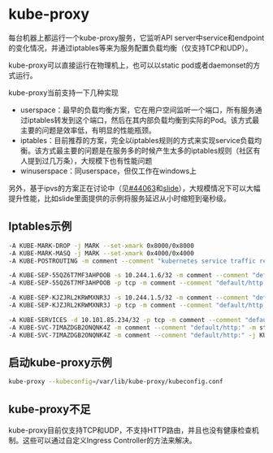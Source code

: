 # kube-proxy

每台机器上都运行一个kube-proxy服务，它监听API server中service和endpoint的变化情况，并通过iptables等来为服务配置负载均衡（仅支持TCP和UDP）。

kube-proxy可以直接运行在物理机上，也可以以static pod或者daemonset的方式运行。

kube-proxy当前支持一下几种实现

- userspace：最早的负载均衡方案，它在用户空间监听一个端口，所有服务通过iptables转发到这个端口，然后在其内部负载均衡到实际的Pod。该方式最主要的问题是效率低，有明显的性能瓶颈。
- iptables：目前推荐的方案，完全以iptables规则的方式来实现service负载均衡。该方式最主要的问题是在服务多的时候产生太多的iptables规则（社区有人提到过几万条），大规模下也有性能问题
- winuserspace：同userspace，但仅工作在windows上

另外，基于ipvs的方案正在讨论中（见[#44063](https://github.com/kubernetes/kubernetes/issues/44063)和[slide](https://docs.google.com/presentation/d/1BaIAywY2qqeHtyGZtlyAp89JIZs59MZLKcFLxKE6LyM/edit)），大规模情况下可以大幅提升性能，比如slide里面提供的示例将服务延迟从小时缩短到毫秒级。

## Iptables示例

```sh
-A KUBE-MARK-DROP -j MARK --set-xmark 0x8000/0x8000
-A KUBE-MARK-MASQ -j MARK --set-xmark 0x4000/0x4000
-A KUBE-POSTROUTING -m comment --comment "kubernetes service traffic requiring SNAT" -m mark --mark 0x4000/0x4000 -j MASQUERADE

-A KUBE-SEP-55QZ6T7MF3AHPOOB -s 10.244.1.6/32 -m comment --comment "default/http:" -j KUBE-MARK-MASQ
-A KUBE-SEP-55QZ6T7MF3AHPOOB -p tcp -m comment --comment "default/http:" -m tcp -j DNAT --to-destination 10.244.1.6:80

-A KUBE-SEP-KJZJRL2KRWMXNR3J -s 10.244.1.5/32 -m comment --comment "default/http:" -j KUBE-MARK-MASQ
-A KUBE-SEP-KJZJRL2KRWMXNR3J -p tcp -m comment --comment "default/http:" -m tcp -j DNAT --to-destination 10.244.1.5:80

-A KUBE-SERVICES -d 10.101.85.234/32 -p tcp -m comment --comment "default/http: cluster IP" -m tcp --dport 80 -j KUBE-SVC-7IMAZDGB2ONQNK4Z
-A KUBE-SVC-7IMAZDGB2ONQNK4Z -m comment --comment "default/http:" -m statistic --mode random --probability 0.50000000000 -j KUBE-SEP-KJZJRL2KRWMXNR3J
-A KUBE-SVC-7IMAZDGB2ONQNK4Z -m comment --comment "default/http:" -j KUBE-SEP-55QZ6T7MF3AHPOOB
```

## 启动kube-proxy示例

```sh
kube-proxy --kubeconfig=/var/lib/kube-proxy/kubeconfig.conf
```

## kube-proxy不足

kube-proxy目前仅支持TCP和UDP，不支持HTTP路由，并且也没有健康检查机制。这些可以通过自定义Ingress Controller的方法来解决。
